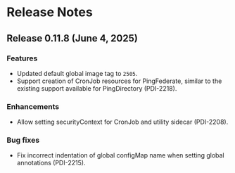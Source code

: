 # Release Notes
## Release 0.11.8 (June 4, 2025)
### Features ###
  - Updated default global image tag to `2505`.
  - Support creation of CronJob resources for PingFederate, similar to the existing support available for PingDirectory (PDI-2218).

### Enhancements ###
  - Allow setting securityContext for CronJob and utility sidecar (PDI-2208).

### Bug fixes ###
  - Fix incorrect indentation of global configMap name when setting global annotations (PDI-2215).
